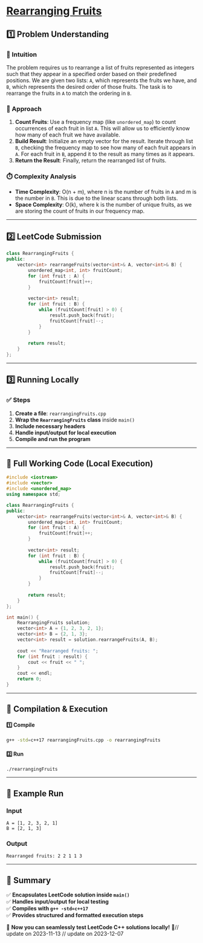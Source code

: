 # **[Rearranging Fruits](https://leetcode.com/problems/rearranging-fruits/description/)**  

## **1️⃣ Problem Understanding**  
### **📌 Intuition**  
The problem requires us to rearrange a list of fruits represented as integers such that they appear in a specified order based on their predefined positions. We are given two lists: `A`, which represents the fruits we have, and `B`, which represents the desired order of those fruits. The task is to rearrange the fruits in `A` to match the ordering in `B`.

### **🚀 Approach**  
1. **Count Fruits**: Use a frequency map (like `unordered_map`) to count occurrences of each fruit in list `A`. This will allow us to efficiently know how many of each fruit we have available.
2. **Build Result**: Initialize an empty vector for the result. Iterate through list `B`, checking the frequency map to see how many of each fruit appears in `A`. For each fruit in `B`, append it to the result as many times as it appears.
3. **Return the Result**: Finally, return the rearranged list of fruits.

### **⏱️ Complexity Analysis**  
- **Time Complexity**: O(n + m), where n is the number of fruits in `A` and m is the number in `B`. This is due to the linear scans through both lists.
- **Space Complexity**: O(k), where k is the number of unique fruits, as we are storing the count of fruits in our frequency map.

---  

## **2️⃣ LeetCode Submission**  
```cpp
class RearrangingFruits {
public:
    vector<int> rearrangeFruits(vector<int>& A, vector<int>& B) {
        unordered_map<int, int> fruitCount;
        for (int fruit : A) {
            fruitCount[fruit]++;
        }
        
        vector<int> result;
        for (int fruit : B) {
            while (fruitCount[fruit] > 0) {
                result.push_back(fruit);
                fruitCount[fruit]--;
            }
        }
        
        return result;
    }
};  
```  

---  

## **3️⃣ Running Locally**  
### **✅ Steps**  
1. **Create a file**: `rearrangingFruits.cpp`  
2. **Wrap the `RearrangingFruits` class** inside `main()`  
3. **Include necessary headers**  
4. **Handle input/output for local execution**  
5. **Compile and run the program**  

---  

## **📝 Full Working Code (Local Execution)**  
```cpp
#include <iostream>
#include <vector>
#include <unordered_map>
using namespace std;

class RearrangingFruits {
public:
    vector<int> rearrangeFruits(vector<int>& A, vector<int>& B) {
        unordered_map<int, int> fruitCount;
        for (int fruit : A) {
            fruitCount[fruit]++;
        }
        
        vector<int> result;
        for (int fruit : B) {
            while (fruitCount[fruit] > 0) {
                result.push_back(fruit);
                fruitCount[fruit]--;
            }
        }
        
        return result;
    }
};

int main() {
    RearrangingFruits solution;
    vector<int> A = {1, 2, 3, 2, 1};
    vector<int> B = {2, 1, 3};
    vector<int> result = solution.rearrangeFruits(A, B);
    
    cout << "Rearranged fruits: ";
    for (int fruit : result) {
        cout << fruit << " ";
    }
    cout << endl;
    return 0;
}
```  

---  

## **🔧 Compilation & Execution**  
#### **1️⃣ Compile**  
```bash
g++ -std=c++17 rearrangingFruits.cpp -o rearrangingFruits
```  

#### **2️⃣ Run**  
```bash
./rearrangingFruits
```  

---  

## **🎯 Example Run**  
### **Input**  
```
A = [1, 2, 3, 2, 1]
B = [2, 1, 3]
```  
### **Output**  
```
Rearranged fruits: 2 2 1 1 3 
```  

---  

## **📌 Summary**  
✅ **Encapsulates LeetCode solution inside `main()`**  
✅ **Handles input/output for local testing**  
✅ **Compiles with `g++ -std=c++17`**  
✅ **Provides structured and formatted execution steps**  

🚀 **Now you can seamlessly test LeetCode C++ solutions locally!** 🚀// update on 2023-11-13
// update on 2023-12-07
